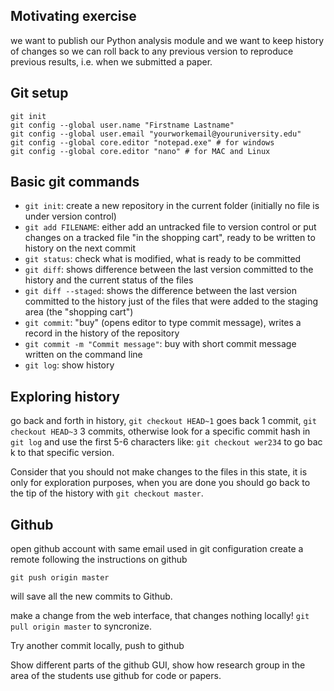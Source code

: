 ## Motivating exercise

we want to publish our Python analysis module and we want
to keep history of changes so we can roll back to any previous version to
reproduce previous results, i.e. when we submitted a paper.

## Git setup

    git init
    git config --global user.name "Firstname Lastname"
    git config --global user.email "yourworkemail@youruniversity.edu"
    git config --global core.editor "notepad.exe" # for windows
    git config --global core.editor "nano" # for MAC and Linux

## Basic git commands

* `git init`: create a new repository in the current folder (initially no file is under version control)
* `git add FILENAME`: either add an untracked file to version control or put changes on a tracked file "in the shopping cart", ready to be written to history on the next commit
* `git status`: check what is modified, what is ready to be committed
* `git diff`: shows difference between the last version committed to the history and the current status of the files
* `git diff --staged`: shows the difference between the last version committed to the history just of the files that were added to the staging area (the "shopping cart")
* `git commit`: "buy" (opens editor to type commit message), writes a record in the history of the repository
* `git commit -m "Commit message"`: buy with short commit message written on the command line
* `git log`: show history

## Exploring history

go back and forth in history, `git checkout HEAD~1` goes back 1 commit, `git checkout HEAD~3` 3 commits, otherwise look for a specific commit hash in `git log` and use the first 5-6 characters like: `git checkout wer234` to go bac k to that specific version.

Consider that you should not make changes to the files in this state, it is only for exploration purposes, when you are done you should go back to the tip of the history with `git checkout master`.

## Github

open github account with same email used in git configuration
create a remote following the instructions on github

    git push origin master
    
will save all the new commits to Github.

make a change from the web interface, that changes nothing locally!
`git pull origin master` to syncronize.

Try another commit locally, push to github

Show different parts of the github GUI, show how research group in the area of the students use github for code or papers.
